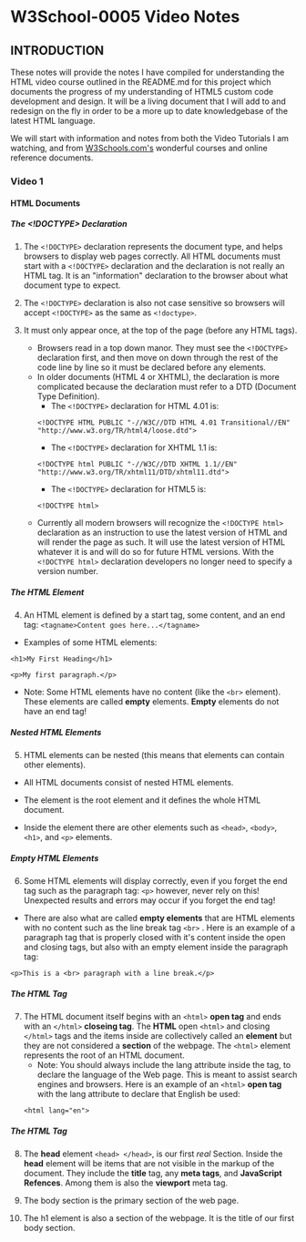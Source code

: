 # W3School-0005 Video Notes

## INTRODUCTION

These notes will provide the notes I have compiled for understanding the HTML video course outlined in the README.md for this project which documents the progress of my understanding of HTML5 custom code development and design. It will be a living document that I will add to and redesign on the fly in order to be a more up to date knowledgebase of the latest HTML language.

We will start with information and notes from both the Video Tutorials I am watching, and from [W3Schools.com's](https://www.w3schools.com/) wonderful courses and online reference  documents.

### Video 1

#### HTML Documents

##### The <!DOCTYPE> Declaration

1. The ```<!DOCTYPE>``` declaration represents the document type, and helps browsers to display web pages correctly. All HTML documents must start with a ```<!DOCTYPE>``` declaration and the declaration is not really an HTML tag. It is an "information" declaration to the browser about what document type to expect.

2. The ```<!DOCTYPE>``` declaration is also not case sensitive so browsers will accept ```<!DOCTYPE>``` as the same as ```<!doctype>```.

3. It must only appear once, at the top of the page (before any HTML tags).
	* Browsers read in a top down manor. They must see the ```<!DOCTYPE>``` declaration first, and then move on down through the rest of the code line by line so it must be declared before any elements.
	* In older documents (HTML 4 or XHTML), the declaration is more complicated because the declaration must refer to a DTD (Document Type Definition).
		* The ```<!DOCTYPE>``` declaration for HTML 4.01 is:
		```
		<!DOCTYPE HTML PUBLIC "-//W3C//DTD HTML 4.01 Transitional//EN" "http://www.w3.org/TR/html4/loose.dtd">
		```
		* The ```<!DOCTYPE>``` declaration for XHTML 1.1 is:
		```
		<!DOCTYPE html PUBLIC "-//W3C//DTD XHTML 1.1//EN" "http://www.w3.org/TR/xhtml11/DTD/xhtml11.dtd">
		```
		* The ```<!DOCTYPE>``` declaration for HTML5 is:
		```
		<!DOCTYPE html>
		```
	* Currently all modern browsers will recognize the ```<!DOCTYPE html>``` declaration as an instruction to use the latest version of HTML and will render the page as such. It will use the latest version of HTML whatever it is and will do so for future HTML versions. With the ```<!DOCTYPE html>``` declaration developers no longer need to specify a version number.

##### The HTML Element

4. An HTML element is defined by a start tag, some content, and an end tag: ```<tagname>Content goes here...</tagname>```


* Examples of some HTML elements:

```
<h1>My First Heading</h1>
```
```
<p>My first paragraph.</p>
```

* Note: Some HTML elements have no content (like the ```<br>``` element). These elements are called **empty** elements. **Empty** elements do not have an end tag!

##### Nested HTML Elements

5. HTML elements can be nested (this means that elements can contain other elements).

* All HTML documents consist of nested HTML elements.

* The <html> element is the root element and it defines the whole HTML document.

* Inside the <html> element there are other elements such as ```<head>```, ```<body>```, ```<h1>```, and ```<p>``` elements.

##### Empty HTML Elements
6. Some HTML elements will display correctly, even if you forget the end tag such as the paragraph tag: ```<p>```  however, never rely on this! Unexpected results and errors may occur if you forget the end tag!

* There are also what are called **empty elements** that are HTML elements with no content such as the line break tag ```<br>``` . Here is an example of a paragraph tag that is properly closed with it's content inside the open and closing tags, but also with an empty element inside the paragraph tag:

```
<p>This is a <br> paragraph with a line break.</p>
```

##### The HTML <html> Tag

7. The HTML document itself begins with an ```<html>``` **open tag** and ends with an ```</html>``` **closeing tag**. The **HTML** open ```<html>``` and closing ```</html>``` tags and the items inside are collectively called an **element** but they are not considered a **section** of the webpage. The ```<html>``` element represents the root of an HTML document.
	* Note: You should always include the lang attribute inside the <html> tag, to declare the language of the Web page. This is meant to assist search engines and browsers. Here is an example of an ```<html>``` **open tag** with the lang attribute to declare that English be used:
	```
	<html lang="en">
	```

##### The HTML <head> Tag

8. The **head** element ```<head> </head>```, is our first *real* Section. Inside the **head** element will be items that are not visible in the markup of the document. They include the **title** tag, any **meta tags**, and **JavaScript Refences**. Among them is also the **viewport** meta tag.

9. The body section is the primary section of the web page.

10. The h1 element is also a section of the webpage. It is the title of our first body section.
